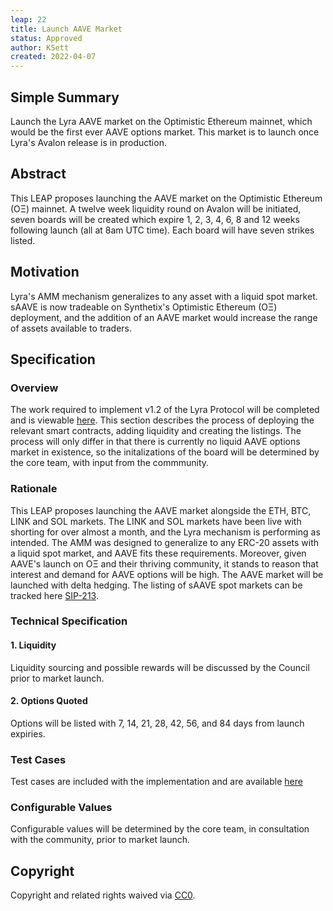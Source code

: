 ```yaml
---
leap: 22
title: Launch AAVE Market
status: Approved
author: KSett
created: 2022-04-07
---
```


<!--You can leave these HTML comments in your merged LEAP and delete the visible duplicate text guides, they will not appear and may be helpful to refer to if you edit it again. This is the suggested template for new LEAPs. Note that a LEAP number will be assigned by an editor. When opening a pull request to submit your LEAP, please use an abbreviated title in the filename, `leap-draft_title_abbrev.md`. The title should be 44 characters or less.-->

## Simple Summary
<!--"If you can't explain it simply, you don't understand it well enough." Simply describe the outcome the proposed changes intends to achieve. This should be non-technical and accessible to a casual community member.-->
Launch the Lyra AAVE market on the Optimistic Ethereum mainnet, which would be the first ever AAVE options market. This market is to launch once Lyra's Avalon release is in production.

## Abstract
<!--A short (~200 word) description of the proposed change, the abstract should clearly describe the proposed change. This is what *will* be done if the LEAP is implemented, not *why* it should be done or *how* it will be done. If the LEAP proposes deploying a new contract, write, "we propose to deploy a new contract that will do x".-->

This LEAP proposes launching the AAVE market on the Optimistic Ethereum (OΞ) mainnet. A twelve week liquidity round on Avalon will be initiated, seven boards will be created which expire 1, 2, 3, 4, 6, 8 and 12 weeks following launch (all at 8am UTC time). Each board will have seven strikes listed.

## Motivation
<!--This is the problem statement. This is the *why* of the LEAP. It should clearly explain *why* the current state of the protocol is inadequate.  It is critical that you explain *why* the change is needed, if the LEAP proposes changing how something is calculated, you must address *why* the current calculation is innaccurate or wrong. This is not the place to describe how the LEAP will address the issue!-->
Lyra's AMM mechanism generalizes to any asset with a liquid spot market. sAAVE is now tradeable on Synthetix's Optimistic Ethereum (OΞ) deployment, and the addition of an AAVE market would increase the range of assets available to traders.

## Specification
<!--The specification should describe the syntax and semantics of any new feature, there are five sections
1. Overview
2. Rationale
3. Technical Specification
4. Test Cases
5. Configurable Values
-->

### Overview
<!--This is a high level overview of *how* the LEAP will solve the problem. The overview should clearly describe how the new feature will be implemented.-->
The work required to implement v1.2 of the Lyra Protocol will be completed and is viewable [here](https://github.com/lyra-finance/lyra-protocol). This section describes the process of deploying the relevant smart contracts, adding liquidity and creating the listings. The process will only differ in that there is currently no liquid AAVE options market in existence, so the initalizations of the board will be determined by the core team, with input from the commmunity.

### Rationale
<!--This is where you explain the reasoning behind how you propose to solve the problem. Why did you propose to implement the change in this way, what were the considerations and trade-offs. The rationale fleshes out what motivated the design and why particular design decisions were made. It should describe alternate designs that were considered and related work. The rationale may also provide evidence of consensus within the community, and should discuss important objections or concerns raised during discussion.-->
This LEAP proposes launching the AAVE market alongside the ETH, BTC, LINK and SOL markets. The LINK and SOL markets have been live with shorting for over almost a month, and the Lyra mechanism is performing as intended. The AMM was designed to generalize to any ERC-20 assets with a liquid spot market, and AAVE fits these requirements. Moreover, given AAVE's launch on OΞ and their thriving community, it stands to reason that interest and demand for AAVE options will be high. The AAVE market will be launched with delta hedging. The listing of sAAVE spot markets can be tracked here [SIP-213](https://sips.synthetix.io/sips/sip-213/).

### Technical Specification
<!--The technical specification should outline the public API of the changes proposed. That is, changes to any of the interfaces Lyra currently exposes or the creations of new ones.-->

#### 1. Liquidity

Liquidity sourcing and possible rewards will be discussed by the Council prior to market launch.

#### 2. Options Quoted
Options will be listed with 7, 14, 21, 28, 42, 56, and 84 days from launch expiries.
### Test Cases
<!--Test cases for an implementation are mandatory for LEAPs but can be included with the implementation..-->
Test cases are included with the implementation and are available [here](https://github.com/lyra-finance/lyra-protocol/tree/master/test)

### Configurable Values
<!--Please list all values configurable under this implementation.-->
Configurable values will be determined by the core team, in consultation with the community, prior to market launch.


## Copyright
Copyright and related rights waived via [CC0](https://creativecommons.org/publicdomain/zero/1.0/).
